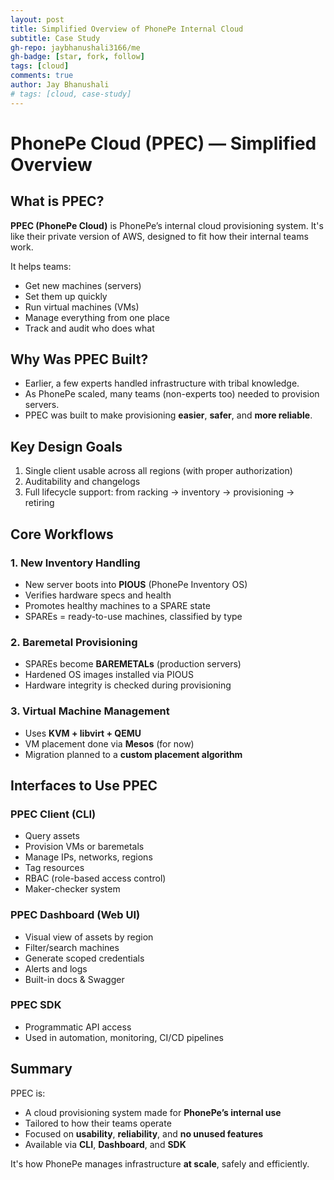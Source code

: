 ```yaml
---
layout: post
title: Simplified Overview of PhonePe Internal Cloud
subtitle: Case Study
gh-repo: jaybhanushali3166/me
gh-badge: [star, fork, follow]
tags: [cloud]
comments: true
author: Jay Bhanushali
# tags: [cloud, case-study]
---
```


# PhonePe Cloud (PPEC) — Simplified Overview

## What is PPEC?

**PPEC (PhonePe Cloud)** is PhonePe’s internal cloud provisioning system. It's like their private version of AWS, designed to fit how their internal teams work.

It helps teams:
- Get new machines (servers)
- Set them up quickly
- Run virtual machines (VMs)
- Manage everything from one place
- Track and audit who does what



##  Why Was PPEC Built?

- Earlier, a few experts handled infrastructure with tribal knowledge.
- As PhonePe scaled, many teams (non-experts too) needed to provision servers.
- PPEC was built to make provisioning **easier**, **safer**, and **more reliable**.



##  Key Design Goals

1.  Single client usable across all regions (with proper authorization)
2.  Auditability and changelogs
3.  Full lifecycle support: from racking → inventory → provisioning → retiring



##  Core Workflows

###  1. New Inventory Handling
- New server boots into **PIOUS** (PhonePe Inventory OS)
- Verifies hardware specs and health
- Promotes healthy machines to a SPARE state
- SPAREs = ready-to-use machines, classified by type

###  2. Baremetal Provisioning
- SPAREs become **BAREMETALs** (production servers)
- Hardened OS images installed via PIOUS
- Hardware integrity is checked during provisioning

###  3. Virtual Machine Management
- Uses **KVM + libvirt + QEMU**
- VM placement done via **Mesos** (for now)
- Migration planned to a **custom placement algorithm**



##  Interfaces to Use PPEC

###  PPEC Client (CLI)
- Query assets
- Provision VMs or baremetals
- Manage IPs, networks, regions
- Tag resources
- RBAC (role-based access control)
- Maker-checker system

###  PPEC Dashboard (Web UI)
- Visual view of assets by region
- Filter/search machines
- Generate scoped credentials
- Alerts and logs
- Built-in docs & Swagger

###  PPEC SDK
- Programmatic API access
- Used in automation, monitoring, CI/CD pipelines


##  Summary

PPEC is:
- A cloud provisioning system made for **PhonePe’s internal use**
- Tailored to how their teams operate
- Focused on **usability**, **reliability**, and **no unused features**
- Available via **CLI**, **Dashboard**, and **SDK**

It's how PhonePe manages infrastructure **at scale**, safely and efficiently.